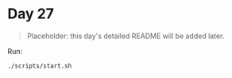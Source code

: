 # Day 27

> Placeholder: this day's detailed README will be added later.

Run:
```bash
./scripts/start.sh
```
